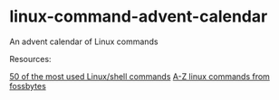 # linux-command-advent-calendar
An advent calendar of Linux commands

Resources:

[50 of the most used Linux/shell commands](http://www.thegeekstuff.com/2010/11/50-linux-commands/?utm_source=feedburner)
[A-Z linux commands from fossbytes](https://fossbytes.com/a-z-list-linux-command-line-reference/)
